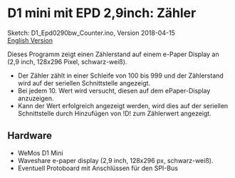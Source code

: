 # D1 mini mit EPD 2,9inch: Z&auml;hler
Sketch: D1_Epd0290bw_Counter.ino, Version 2018-04-15      
[English Version](./README.md "English Version")   

Dieses Programm zeigt einen Z&auml;hlerstand auf einem e-Paper Display an (2,9 inch, 128x296 Pixel, schwarz-wei&szlig;).
* Der Z&auml;hler z&auml;hlt in einer Schleife von 100 bis 999 und der Z&auml;hlerstand wird auf der seriellen Schnittstelle angezeigt.
* Bei jedem 10. Wert wird versucht, diesen auf dem ePaper-Display anzuzeigen.
* Kann der Wert erfolgreich angezeigt werden, wird dies auf der seriellen Schnittstelle durch Hinzuf&uuml;gen von !D! zum Z&auml;hlerwert angezeigt.

## Hardware
* WeMos D1 Mini
* Waveshare e-paper display (2,9 inch, 128x296 px, schwarz-wei&szlig;).
* Eventuell Protoboard mit Anschl&uuml;ssen f&uuml;r den SPI-Bus
